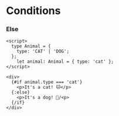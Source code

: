 <!-- .slide: class="with-code-bg-dark" -->

# Conditions

### Else

```svelte
<script>
  type Animal = {
    type: 'CAT' | 'DOG';
  };
	let animal: Animal = { type: 'cat' };
</script>

<div>
  {#if animal.type === 'cat'}
    <p>It's a cat! 🐱</p>
  {:else}
    <p>It's a dog! 🐶/<p>
  {/if}
</div>
```
